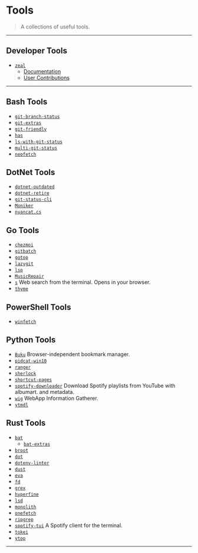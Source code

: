 # Tools

> A collections of useful tools.

---

## Developer Tools

* [`zeal`](https://github.com/zealdocs/zeal)
  * [Documentation](https://zealdocs.org/usage.html)
  * [User Contributions](https://zealusercontributions.herokuapp.com/)

---

## Bash Tools

* [`git-branch-status`](https://github.com/bill-auger/git-branch-status)
* [`git-extras`](https://github.com/tj/git-extras)
* [`git-friendly`](https://github.com/jamiew/git-friendly)
* [`has`](https://github.com/kdabir/has)
* [`ls-with-git-status`](https://github.com/gerph/ls-with-git-status)
* [`multi-git-status`](https://github.com/fboender/multi-git-status)
* [`neofetch`](https://github.com/dylanaraps/neofetch/)

## DotNet Tools

* [`dotnet-outdated`](https://github.com/jerriep/dotnet-outdated)
* [`dotnet-retire`](https://github.com/RetireNet/dotnet-retire)
* [`git-status-cli`](https://github.com/jerriep/git-status-cli)
* [`Moniker`](https://github.com/alexmg/Moniker)
* [`nyancat.cs`](https://github.com/nickvdyck/nyancat.cs)

## Go Tools

* [`chezmoi`](https://github.com/twpayne/chezmoi)
* [`gitbatch`](https://github.com/isacikgoz/gitbatch)
* [`gotop`](https://github.com/xxxserxxx/gotop)
* [`lazygit`](https://github.com/jesseduffield/lazygit)
* [`lsp`](https://github.com/dborzov/lsp)
* [`MusicRepair`](https://github.com/kalbhor/MusicRepair)
* [`s`](https://github.com/zquestz/s) Web search from the terminal. Opens in your browser.
* [`thyme`](https://github.com/sourcegraph/thyme)

## PowerShell Tools

* [`winfetch`](https://github.com/lptstr/winfetch/)

## Python Tools

* [`Buku`](https://github.com/jarun/Buku) Browser-independent bookmark manager.
* [`pidcat-win10`](https://github.com/patevs/pidcat-win10)
* [`ranger`](https://github.com/ranger/ranger)
* [`sherlock`](https://github.com/sherlock-project/sherlock)
* [`shortcut-pages`](https://github.com/mt-empty/shortcut-pages)
* [`spotify-downloader`](https://github.com/ritiek/spotify-downloader) Download Spotify playlists from YouTube with albumart. and metadata.
* [`wig`](https://github.com/jekyc/wig) WebApp Information Gatherer.
* [`ytmdl`](https://github.com/deepjyoti30/ytmdl)

## Rust Tools

* [`bat`](https://github.com/sharkdp/bat)
  * [`bat-extras`](https://github.com/eth-p/bat-extras)
* [`broot`](https://github.com/Canop/broot)
* [`dot`](https://github.com/ubnt-intrepid/dot)
* [`dotenv-linter`](https://github.com/mgrachev/dotenv-linter)
* [`dust`](https://github.com/bootandy/dust)
* [`eva`](https://github.com/NerdyPepper/eva)
* [`fd`](https://github.com/sharkdp/fd)
* [`grex`](https://github.com/pemistahl/grex)
* [`hyperfine`](https://github.com/sharkdp/hyperfine)
* [`lsd`](https://github.com/Peltoche/lsd)
* [`monolith`](https://github.com/Y2Z/monolith)
* [`onefetch`](https://github.com/o2sh/onefetch)
* [`ripgrep`](https://github.com/BurntSushi/ripgrep)
* [`spotify-tui`](https://github.com/Rigellute/spotify-tui) A Spotify client for the terminal.
* [`tokei`](https://github.com/XAMPPRocky/tokei)
* [`ytop`](https://github.com/cjbassi/ytop)

---
